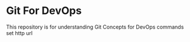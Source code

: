 # Git For DevOps


This repository is for understanding Git Concepts for DevOps
 commands
set http url
